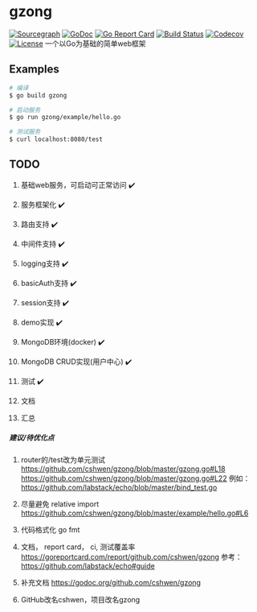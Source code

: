 # gzong 

[![Sourcegraph](https://sourcegraph.com/github.com/cshwen/gzong/-/badge.svg?style=flat-square)](https://sourcegraph.com/github.com/cshwen/gzong)
[![GoDoc](http://img.shields.io/badge/go-documentation-blue.svg?style=flat-square)](http://godoc.org/github.com/cshwen/gzong)
[![Go Report Card](https://goreportcard.com/badge/github.com/cshwen/gzong?style=flat-square)](https://goreportcard.com/report/github.com/cshwen/gzong)
[![Build Status](http://img.shields.io/travis/cshwen/gzong.svg?style=flat-square)](https://travis-ci.org/cshwen/gzong)
[![Codecov](https://img.shields.io/codecov/c/github/cshwen/gzong.svg?style=flat-square)](https://codecov.io/gh/cshwen/gzong)
[![License](http://img.shields.io/badge/license-mit-blue.svg?style=flat-square)](https://raw.githubusercontent.com/cshwen/gzong/master/LICENSE)
一个以Go为基础的简单web框架

## Examples

```sh
# 编译
$ go build gzong
```

```sh
# 启动服务
$ go run gzong/example/hello.go
```

```sh
# 测试服务
$ curl localhost:8080/test
```



## TODO

1. 基础web服务，可启动可正常访问 ✔️

2. 服务框架化 ✔️

3. 路由支持 ✔️

4. 中间件支持 ✔️

5. logging支持 ✔️

6. basicAuth支持 ✔️

7. session支持 ✔️

8. demo实现 ✔️

9. MongoDB环境(docker) ✔️

10. MongoDB CRUD实现(用户中心) ✔️

11. 测试 ✔️

12. 文档

13. 汇总

    

##### 建议/待优化点 

1. router的/test改为单元测试
  https://github.com/cshwen/gzong/blob/master/gzong.go#L18
  https://github.com/cshwen/gzong/blob/master/gzong.go#L22
  例如：
  https://github.com/labstack/echo/blob/master/bind_test.go

2. 尽量避免 relative import
  https://github.com/cshwen/gzong/blob/master/example/hello.go#L6

3. 代码格式化 go fmt 

4. 文档， report card， ci, 测试覆盖率
https://goreportcard.com/report/github.com/cshwen/gzong
参考：
https://github.com/labstack/echo#guide

5. 补充文档 https://godoc.org/github.com/cshwen/gzong

6. GitHub改名cshwen，项目改名gzong
